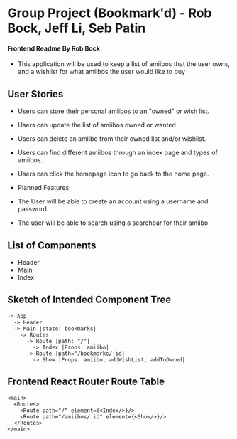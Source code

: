 # Group Project (Bookmark'd) - Rob Bock, Jeff Li, Seb Patin
#### Frontend Readme By Rob Bock

- This application will be used to keep a list of amiibos that the user owns, and a wishlist for what amiibos the user would like to buy

## User Stories

- Users can store their personal amiibos to an "owned" or wish list.
- Users can update the list of amiibos owned or wanted.
- Users can delete an amiibo from their owned list and/or wishlist.
- Users can find different amiibos through an index page and types of amiibos.
- Users can click the homepage icon to go back to the home page.

- Planned Features:
 - The User will be able to create an account using a username and password
 - The user will be able to search using a searchbar for their amiibo

## List of Components

- Header
- Main
- Index

## Sketch of Intended Component Tree
```
-> App
  -> Header
  -> Main |state: bookmarks|
    -> Routes
      -> Route |path: "/"|
        -> Index |Props: amiibo|
      -> Route |path="/bookmarks/:id|
        -> Show |Props: amiibo, addWishList, addToOwned|
```
## Frontend React Router Route Table

    <main>
      <Routes>
        <Route path="/" element={<Index/>}/>
        <Route path="/amiibos/:id" element={<Show/>}/>
      </Routes>
    </main>
